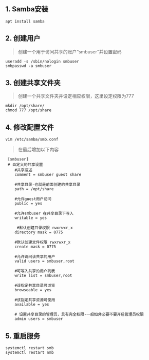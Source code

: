 ## 1. Samba安装

``` shell
apt install samba
```
  ## 2. 创建用户

  > 创建一个用于访问共享的账户“smbuser”并设置密码

```
useradd -s /sbin/nologin smbuser
smbpasswd -a smbuser
```
  ## 3. 创建共享文件夹
> 创建一个共享文件夹并设定相应权限，这里设定权限为777 
```
mkdir /opt/share/
chmod 777 /opt/share
```
  ## 4. 修改配置文件
 ```
vim /etc/samba/smb.conf
```
> 在最后增加以下内容
```
 [smbuser]
 # 自定义的共享设置 
    #共享描述
    comment = smbuser guest share 

    #共享目录-也就是前面创建的共享目录
    path = /opt/share

    #允许guest用户访问
    public = yes    

    #允许smbuser 在共享目录下写入
    writable = yes 

     #默认创建目录权限 rwxrwxr_x
    directory mask = 0775  

    #默认创建文件权限 rwxrwxr_x
    create mask = 0775 

    #允许访问该共享的用户
    valid users = smbuser,root  

    #可写入共享的用户列表
    write list = smbuser,root  

    #该指定共享目录可浏览
    browseable = yes   

    #该指定共享资源可使用
    available = yes     

    # 设置共享目录的管理员，具有完全权限-一般如非必要不要开启管理员权限
    admin users = smbuser
```
## 5. 重启服务
```
systemctl restart smb
systemctl restart nmb
```
